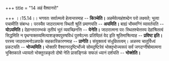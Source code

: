 +++
title = "14 अहं वैश्वानरो"

+++
।।15.14।। भगवतः सर्वात्मत्वे हेत्वन्तरमाह -- **किञ्चेति।**
अहमेवेत्यहंशब्देन परो लक्ष्यते; भूत्वा पचामीति संबन्धः। परस्यैव
जाठरात्मना स्थितौ श्रुतिं प्रमाणयति -- **अयमिति।** बाह्यं भौममग्निं
व्यावर्तयति -- **योऽयमिति।** देहान्तरारम्भकं तृतीयं भूतं व्यवच्छिनत्ति
-- **येनेति।** जाठरात्मना परः स्थितश्चेत्तस्य देहांश्रितत्वं सिद्धमिति न
पृथग्वक्तव्यमित्याशङ्क्यपुरुषविधं पुरुषेऽन्तः प्रतिष्ठितं वेद इति
श्रुतिमाश्रित्याह -- **प्रविष्ट इति।** परस्य जाठरात्मनोऽन्नपाके
सहकारिकारणमाह -- **प्राणेति।** संयुक्तत्वं संधुक्षितत्वम्। अन्नस्य
चातुर्विध्यं प्रकटयति -- **भोज्यमिति।** भोक्तरि वैश्वानरदृष्टिर्भोज्ये
सोमदृष्टिरेवं भोक्तृभोज्यरूपं सर्वं जगदग्नीषोमात्मना भुक्तिकाले ध्यायतो
भोक्तुरन्नकृतो दोषो नेति प्रासङ्गिकं सफलं ध्यानं दर्शयति --
**भोक्तेति।**
